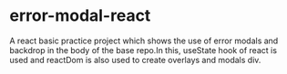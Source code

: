 # error-modal-react 
A react basic practice project which shows the use of error modals and backdrop in the body of the base repo.In this, useState hook of react is used and reactDom is also used to create overlays and modals div.
